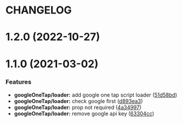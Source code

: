 # CHANGELOG

# 1.2.0 (2022-10-27)



# 1.1.0 (2021-03-02)


### Features

* **googleOneTap/loader:** add google one tap script loader ([51d58bd](https://github.com/SUI-Components/adevinta-spain-components/commit/51d58bdba7d3553c85969b570301cb0c79cc8934))
* **googleOneTap/loader:** check google first ([d893ea3](https://github.com/SUI-Components/adevinta-spain-components/commit/d893ea3ac664978a295a51db57d42c527afe9c35))
* **googleOneTap/loader:** prop not required ([4a34997](https://github.com/SUI-Components/adevinta-spain-components/commit/4a3499734359bc10c7ea1030f7b3d84b4636b6f9))
* **googleOneTap/loader:** remove google api key ([63304cc](https://github.com/SUI-Components/adevinta-spain-components/commit/63304ccb9dba400074aec55650384cf465c89a71))



